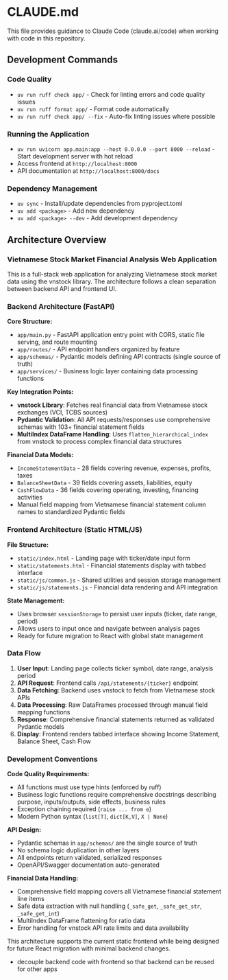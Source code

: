 # CLAUDE.md

This file provides guidance to Claude Code (claude.ai/code) when working with code in this repository.

## Development Commands

### Code Quality
- `uv run ruff check app/` - Check for linting errors and code quality issues
- `uv run ruff format app/` - Format code automatically  
- `uv run ruff check app/ --fix` - Auto-fix linting issues where possible

### Running the Application
- `uv run uvicorn app.main:app --host 0.0.0.0 --port 8000 --reload` - Start development server with hot reload
- Access frontend at `http://localhost:8000`
- API documentation at `http://localhost:8000/docs`

### Dependency Management
- `uv sync` - Install/update dependencies from pyproject.toml
- `uv add <package>` - Add new dependency
- `uv add <package> --dev` - Add development dependency

## Architecture Overview

### Vietnamese Stock Market Financial Analysis Web Application

This is a full-stack web application for analyzing Vietnamese stock market data using the vnstock library. The architecture follows a clean separation between backend API and frontend UI.

### Backend Architecture (FastAPI)

**Core Structure:**
- `app/main.py` - FastAPI application entry point with CORS, static file serving, and route mounting
- `app/routes/` - API endpoint handlers organized by feature
- `app/schemas/` - Pydantic models defining API contracts (single source of truth)
- `app/services/` - Business logic layer containing data processing functions

**Key Integration Points:**
- **vnstock Library**: Fetches real financial data from Vietnamese stock exchanges (VCI, TCBS sources)
- **Pydantic Validation**: All API requests/responses use comprehensive schemas with 103+ financial statement fields
- **MultiIndex DataFrame Handling**: Uses `flatten_hierarchical_index` from vnstock to process complex financial data structures

**Financial Data Models:**
- `IncomeStatementData` - 28 fields covering revenue, expenses, profits, taxes
- `BalanceSheetData` - 39 fields covering assets, liabilities, equity
- `CashFlowData` - 36 fields covering operating, investing, financing activities
- Manual field mapping from Vietnamese financial statement column names to standardized Pydantic fields

### Frontend Architecture (Static HTML/JS)

**File Structure:**
- `static/index.html` - Landing page with ticker/date input form
- `static/statements.html` - Financial statements display with tabbed interface
- `static/js/common.js` - Shared utilities and session storage management
- `static/js/statements.js` - Financial data rendering and API integration

**State Management:**
- Uses browser `sessionStorage` to persist user inputs (ticker, date range, period)
- Allows users to input once and navigate between analysis pages
- Ready for future migration to React with global state management

### Data Flow

1. **User Input**: Landing page collects ticker symbol, date range, analysis period
2. **API Request**: Frontend calls `/api/statements/{ticker}` endpoint
3. **Data Fetching**: Backend uses vnstock to fetch from Vietnamese stock APIs
4. **Data Processing**: Raw DataFrames processed through manual field mapping functions
5. **Response**: Comprehensive financial statements returned as validated Pydantic models
6. **Display**: Frontend renders tabbed interface showing Income Statement, Balance Sheet, Cash Flow

### Development Conventions

**Code Quality Requirements:**
- All functions must use type hints (enforced by ruff)
- Business logic functions require comprehensive docstrings describing purpose, inputs/outputs, side effects, business rules
- Exception chaining required (`raise ... from e`)
- Modern Python syntax (`list[T]`, `dict[K,V]`, `X | None`)

**API Design:**
- Pydantic schemas in `app/schemas/` are the single source of truth
- No schema logic duplication in other layers
- All endpoints return validated, serialized responses
- OpenAPI/Swagger documentation auto-generated

**Financial Data Handling:**
- Comprehensive field mapping covers all Vietnamese financial statement line items
- Safe data extraction with null handling (`_safe_get`, `_safe_get_str`, `_safe_get_int`)
- MultiIndex DataFrame flattening for ratio data
- Error handling for vnstock API rate limits and data availability

This architecture supports the current static frontend while being designed for future React migration with minimal backend changes.
- decouple backend code with frontend so that backend can be reused for other apps